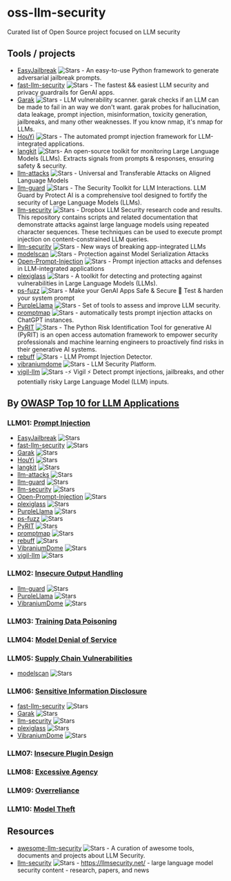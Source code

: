 # oss-llm-security
Curated list of Open Source project focused on LLM security 

## Tools / projects

- [EasyJailbreak](https://github.com/EasyJailbreak/EasyJailbreak) ![Stars](https://img.shields.io/github/stars/EasyJailbreak/EasyJailbreak) - An easy-to-use Python framework to generate adversarial jailbreak prompts.
- [fast-llm-security](https://github.com/ZenGuard-AI/fast-llm-security) ![Stars](https://img.shields.io/github/stars/ZenGuard-AI/fast-llm-security) - The fastest && easiest LLM security and privacy guardrails for GenAI apps.
- [Garak](https://github.com/leondz/garak/) ![Stars](https://img.shields.io/github/stars/leondz/garak) -  LLM vulnerability scanner. garak checks if an LLM can be made to fail in an way we don't want. garak probes for hallucination, data leakage, prompt injection, misinformation, toxicity generation, jailbreaks, and many other weaknesses. If you know nmap, it's nmap for LLMs.
- [HouYi](https://github.com/LLMSecurity/HouYi) ![Stars](https://img.shields.io/github/stars/LLMSecurity/HouYi) - The automated prompt injection framework for LLM-integrated applications.
- [langkit](https://github.com/whylabs/langkit) ![Stars](https://img.shields.io/github/stars/whylabs/langkit)- An open-source toolkit for monitoring Large Language Models (LLMs). Extracts signals from prompts & responses, ensuring safety & security.
- [llm-attacks](https://github.com/llm-attacks/llm-attacks) ![Stars](https://img.shields.io/github/stars/llm-attacks/llm-attacks) - Universal and Transferable Attacks on Aligned Language Models
- [llm-guard](https://github.com/protectai/llm-guard) ![Stars](https://img.shields.io/github/stars/protectai/llm-guard) - The Security Toolkit for LLM Interactions. LLM Guard by Protect AI is a comprehensive tool designed to fortify the security of Large Language Models (LLMs).
- [llm-security](https://github.com/dropbox/llm-security) ![Stars](https://img.shields.io/github/stars/dropbox/llm-security) - Dropbox LLM Security research code and results. This repository contains scripts and related documentation that demonstrate attacks against large language models using repeated character sequences. These techniques can be used to execute prompt injection on content-constrained LLM queries.
- [llm-security](https://github.com/greshake/llm-security) ![Stars](https://img.shields.io/github/stars/greshake/llm-security)  -  New ways of breaking app-integrated LLMs
- [modelscan](https://github.com/protectai/modelscan) ![Stars](https://img.shields.io/github/stars/protectai/modelscan) - Protection against Model Serialization Attacks
- [Open-Prompt-Injection](https://github.com/liu00222/Open-Prompt-Injection) ![Stars](https://img.shields.io/github/stars/liu00222/Open-Prompt-Injection) - Prompt injection attacks and defenses in LLM-integrated applications
- [plexiglass](https://github.com/safellama/plexiglass) ![Stars](https://img.shields.io/github/stars/safellama/plexiglass) - A toolkit for detecting and protecting against vulnerabilities in Large Language Models (LLMs). 
- [ps-fuzz](https://github.com/prompt-security/ps-fuzz) ![Stars](https://img.shields.io/github/stars/prompt-security/ps-fuzz) - Make your GenAI Apps Safe & Secure 🚀 Test & harden your system prompt
- [PurpleLlama](https://github.com/facebookresearch/PurpleLlama) ![Stars](https://img.shields.io/github/stars/facebookresearch/PurpleLlama) - Set of tools to assess and improve LLM security. 
- [promptmap](https://github.com/utkusen/promptmap) ![Stars](https://img.shields.io/github/stars/utkusen/promptmap) - automatically tests prompt injection attacks on ChatGPT instances.
- [PyRIT](https://github.com/Azure/PyRIT) ![Stars](https://img.shields.io/github/stars/Azure/PyRIT) - The Python Risk Identification Tool for generative AI (PyRIT) is an open access automation framework to empower security professionals and machine learning engineers to proactively find risks in their generative AI systems.
- [rebuff](https://github.com/protectai/rebuff) ![Stars](https://img.shields.io/github/stars/protectai/rebuff) - LLM Prompt Injection Detector.
- [vibraniumdome](https://github.com/genia-dev/vibraniumdome) ![Stars](https://img.shields.io/github/stars/genia-dev/vibraniumdome) -  LLM Security Platform.
- [vigil-llm](https://github.com/deadbits/vigil-llm) ![Stars](https://img.shields.io/github/stars/deadbits/vigil-llm) -⚡ Vigil ⚡ Detect prompt injections, jailbreaks, and other potentially risky Large Language Model (LLM) inputs.

## By [OWASP Top 10 for LLM Applications](https://llmtop10.com/)

### LLM01: [Prompt Injection](https://llmtop10.com/llm01/)
- [EasyJailbreak](https://github.com/EasyJailbreak/EasyJailbreak) ![Stars](https://img.shields.io/github/stars/EasyJailbreak/EasyJailbreak)
- [fast-llm-security](https://github.com/ZenGuard-AI/fast-llm-security) ![Stars](https://img.shields.io/github/stars/ZenGuard-AI/fast-llm-security)
- [Garak](https://github.com/leondz/garak/) ![Stars](https://img.shields.io/github/stars/leondz/garak)
- [HouYi](https://github.com/LLMSecurity/HouYi) ![Stars](https://img.shields.io/github/stars/LLMSecurity/HouYi)
- [langkit](https://github.com/whylabs/langkit) ![Stars](https://img.shields.io/github/stars/whylabs/langkit)
- [llm-attacks](https://github.com/llm-attacks/llm-attacks) ![Stars](https://img.shields.io/github/stars/llm-attacks/llm-attacks)
- [llm-guard](https://github.com/protectai/llm-guard) ![Stars](https://img.shields.io/github/stars/protectai/llm-guard)
- [llm-security](https://github.com/dropbox/llm-security) ![Stars](https://img.shields.io/github/stars/dropbox/llm-security)
- [Open-Prompt-Injection](https://github.com/liu00222/Open-Prompt-Injection) ![Stars](https://img.shields.io/github/stars/liu00222/Open-Prompt-Injection)
- [plexiglass](https://github.com/safellama/plexiglass) ![Stars](https://img.shields.io/github/stars/safellama/plexiglass)
- [PurpleLlama](https://github.com/facebookresearch/PurpleLlama) ![Stars](https://img.shields.io/github/stars/facebookresearch/PurpleLlama)
- [ps-fuzz](https://github.com/prompt-security/ps-fuzz) ![Stars](https://img.shields.io/github/stars/prompt-security/ps-fuzz)
- [PyRIT](https://github.com/Azure/PyRIT) ![Stars](https://img.shields.io/github/stars/Azure/PyRIT)
- [promptmap](https://github.com/utkusen/promptmap) ![Stars](https://img.shields.io/github/stars/utkusen/promptmap)
- [rebuff](https://github.com/protectai/rebuff) ![Stars](https://img.shields.io/github/stars/protectai/rebuff)
- [VibraniumDome](https://github.com/genia-dev/vibraniumdome) ![Stars](https://img.shields.io/github/stars/genia-dev/vibraniumdome)
- [vigil-llm](https://github.com/deadbits/vigil-llm) ![Stars](https://img.shields.io/github/stars/deadbits/vigil-llm)
  
### LLM02: [Insecure Output Handling](https://llmtop10.com/llm02/)
- [llm-guard](https://github.com/protectai/llm-guard) ![Stars](https://img.shields.io/github/stars/protectai/llm-guard)
- [PurpleLlama](https://github.com/facebookresearch/PurpleLlama) ![Stars](https://img.shields.io/github/stars/facebookresearch/PurpleLlama)
- [VibraniumDome](https://github.com/genia-dev/vibraniumdome) ![Stars](https://img.shields.io/github/stars/genia-dev/vibraniumdome)

### LLM03: [Training Data Poisoning](https://llmtop10.com/llm03/)
### LLM04: [Model Denial of Service](https://llmtop10.com/llm04/)
### LLM05: [Supply Chain Vulnerabilities](https://llmtop10.com/llm05/)
- [modelscan](https://github.com/protectai/modelscan) ![Stars](https://img.shields.io/github/stars/protectai/modelscan)

### LLM06: [Sensitive Information Disclosure](https://llmtop10.com/llm06/)
- [fast-llm-security](https://github.com/ZenGuard-AI/fast-llm-security) ![Stars](https://img.shields.io/github/stars/ZenGuard-AI/fast-llm-security)
- [Garak](https://github.com/leondz/garak/) ![Stars](https://img.shields.io/github/stars/leondz/garak)
- [llm-security](https://github.com/greshake/llm-security) ![Stars](https://img.shields.io/github/stars/greshake/llm-security)
- [plexiglass](https://github.com/safellama/plexiglass) ![Stars](https://img.shields.io/github/stars/safellama/plexiglass)
- [VibraniumDome](https://github.com/genia-dev/vibraniumdome) ![Stars](https://img.shields.io/github/stars/genia-dev/vibraniumdome)

### LLM07: [Insecure Plugin Design](https://llmtop10.com/llm07/)
### LLM08: [Excessive Agency](https://llmtop10.com/llm08/)
### LLM09: [Overreliance](https://llmtop10.com/llm09/)
### LLM10: [Model Theft](https://llmtop10.com/llm10/)

## Resources
- [awesome-llm-security](https://github.com/corca-ai/awesome-llm-security) ![Stars](https://img.shields.io/github/stars/corca-ai/awesome-llm-security) -  A curation of awesome tools, documents and projects about LLM Security. 
- [llm-security](https://github.com/llmsecnet/llmsec-site) ![Stars](https://img.shields.io/github/stars/llmsecnet/llmsec-site) - https://llmsecurity.net/ - large language model security content - research, papers, and news
